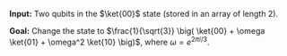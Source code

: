 **Input:** Two qubits in the $\ket{00}$ state (stored in an array of length 2).

**Goal:** Change the state to $\frac{1}{\sqrt{3}} \big( \ket{00} + \omega \ket{01} + \omega^2 \ket{10} \big)$, where $\omega = e^{2\pi i/3}$.
